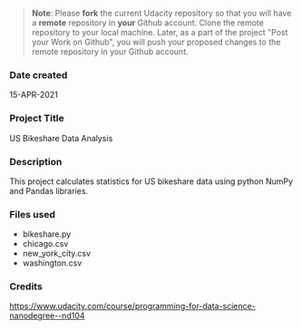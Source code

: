 >**Note**: Please **fork** the current Udacity repository so that you will have a **remote** repository in **your** Github account. Clone the remote repository to your local machine. Later, as a part of the project "Post your Work on Github", you will push your proposed changes to the remote repository in your Github account.

### Date created
15-APR-2021

### Project Title
US Bikeshare Data Analysis

### Description
This project calculates statistics for US bikeshare data using python NumPy and Pandas libraries.

### Files used
* bikeshare.py
* chicago.csv
* new_york_city.csv
* washington.csv

### Credits
https://www.udacity.com/course/programming-for-data-science-nanodegree--nd104
